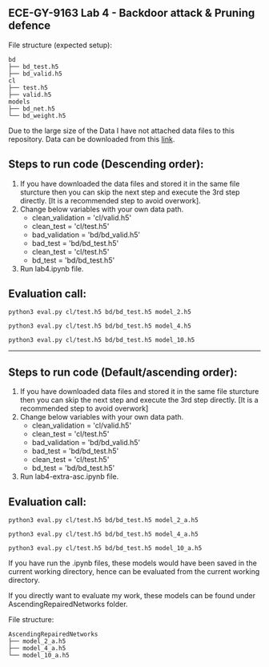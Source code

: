 ECE-GY-9163 Lab 4 - Backdoor attack & Pruning defence
-
File structure (expected setup):

```
bd
├── bd_test.h5
├── bd_valid.h5
cl
├── test.h5
├── valid.h5
models
├── bd_net.h5
└── bd_weight.h5
```

Due to the large size of the Data I have not attached data files to this repository. Data can be downloaded from this [link](https://drive.google.com/drive/folders/1Rs68uH8Xqa4j6UxG53wzD0uyI8347dSq).

Steps to run code (Descending order):
-   
1. If you have downloaded the data files and stored it in the same file sturcture then you can skip the next step and execute the 3rd step directly. [It is a recommended step to avoid overwork].
2. Change below variables with your own data path.
    - clean_validation = 'cl/valid.h5'
    - clean_test = 'cl/test.h5'
    - bad_validation = 'bd/bd_valid.h5'
    - bad_test = 'bd/bd_test.h5'
    - clean_test = 'cl/test.h5'
    - bd_test = 'bd/bd_test.h5'
3. Run lab4.ipynb file.

Evaluation call:
-
```
python3 eval.py cl/test.h5 bd/bd_test.h5 model_2.h5
```
```
python3 eval.py cl/test.h5 bd/bd_test.h5 model_4.h5
```
```
python3 eval.py cl/test.h5 bd/bd_test.h5 model_10.h5
```
---

Steps to run code (Default/ascending order):
-   
1. If you have downloaded data files and stored it in the same file sturcture then you can skip the next step and execute the 3rd step directly. [It is a recommended step to avoid overwork]
2. Change below variables with your own data path.
    - clean_validation = 'cl/valid.h5'
    - clean_test = 'cl/test.h5'
    - bad_validation = 'bd/bd_valid.h5'
    - bad_test = 'bd/bd_test.h5'
    - clean_test = 'cl/test.h5'
    - bd_test = 'bd/bd_test.h5'
3. Run lab4-extra-asc.ipynb file.

Evaluation call:
-
```
python3 eval.py cl/test.h5 bd/bd_test.h5 model_2_a.h5
```
```
python3 eval.py cl/test.h5 bd/bd_test.h5 model_4_a.h5
```
```
python3 eval.py cl/test.h5 bd/bd_test.h5 model_10_a.h5
```
If you have run the .ipynb files, these models would have been saved in the current working directory, hence can be evaluated from the current working directory. 

If you directly want to evaluate my work, these models can be found under AscendingRepairedNetworks folder.

File structure:

```
AscendingRepairedNetworks
├── model_2_a.h5
├── model_4_a.h5
└── model_10_a.h5
```